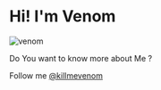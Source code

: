 # Hi! I'm Venom 
![venom](http://cdn7.s.kolorado.ru/products/2/27/274/274807/114_1_1_design.png)

Do You want to know more about Me ?

Follow me [@killmevenom](https://twitter.com/killmevenom)
